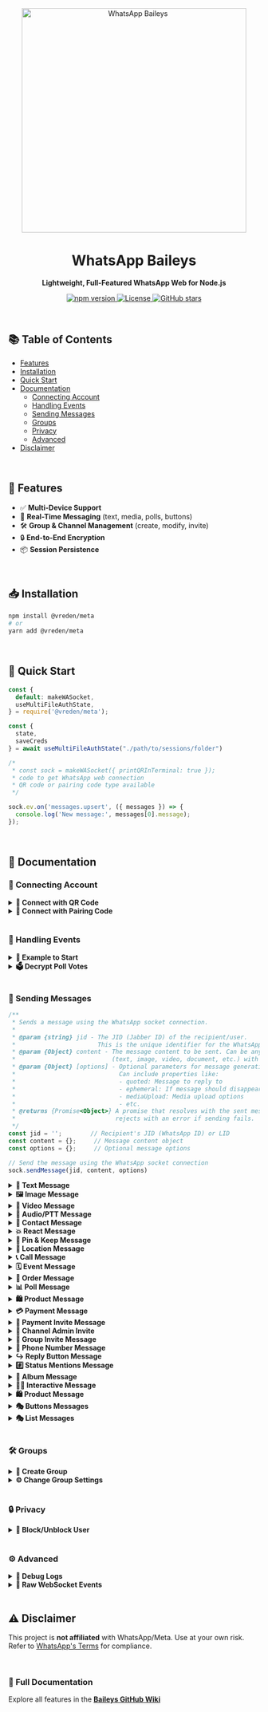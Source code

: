 <div align="center">
  <img src="https://files.catbox.moe/gw41eq.png" alt="WhatsApp Baileys" width="450"/>  

  <h1>WhatsApp Baileys</h1>
  <p><strong>Lightweight, Full-Featured WhatsApp Web for Node.js</strong></p>
  
  <p>
    <a href="https://npmjs.com/package/@whiskeysockets/baileys">
      <img src="https://img.shields.io/npm/v/@whiskeysockets/baileys?color=blue&logo=npm" alt="npm version">
    </a>
    <a href="https://github.com/whiskeysockets/baileys/blob/main/LICENSE">
      <img src="https://img.shields.io/github/license/whiskeysockets/baileys?color=green" alt="License">
    </a>
    <a href="https://github.com/whiskeysockets/baileys/stargazers">
      <img src="https://img.shields.io/github/stars/whiskeysockets/baileys?color=yellow&logo=github" alt="GitHub stars">
    </a>
  </p>
</div>

<br>

## 📚 Table of Contents  
- [Features](#-features)  
- [Installation](#-installation)  
- [Quick Start](#-quick-start)  
- [Documentation](#-documentation)  
  - [Connecting Account](#-connecting-account)  
  - [Handling Events](#-handling-events)  
  - [Sending Messages](#-sending-messages)  
  - [Groups](#-groups)  
  - [Privacy](#-privacy)  
  - [Advanced](#-advanced)  
- [Disclaimer](#-disclaimer)  

<br>

## 🌟 Features
- ✅ **Multi-Device Support**  
- 🔄 **Real-Time Messaging** (text, media, polls, buttons)  
- 🛠️ **Group & Channel Management** (create, modify, invite)  
- 🔒 **End-to-End Encryption**  
- 📦 **Session Persistence**  

<br>

## 📥 Installation
```bash
npm install @vreden/meta
# or
yarn add @vreden/meta
```

<br>

## 🚀 Quick Start
```javascript
const {
  default: makeWASocket,
  useMultiFileAuthState,
} = require('@vreden/meta');

const {
  state,
  saveCreds
} = await useMultiFileAuthState("./path/to/sessions/folder")

/*
 * const sock = makeWASocket({ printQRInTerminal: true });
 * code to get WhatsApp web connection
 * QR code or pairing code type available
 */

sock.ev.on('messages.upsert', ({ messages }) => {
  console.log('New message:', messages[0].message);
});
```

<br>

## 📖 Documentation

### 🔌 Connecting Account
<details>
<summary><strong>🔗 Connect with QR Code</strong></summary>

```javascript
const sock = makeWASocket({
  printQRInTerminal: true, // true to display QR Code
  auth: state
})
```
</details>

<details>
<summary><strong>🔢 Connect with Pairing Code</strong></summary>

```javascript
const sock = makeWASocket({
  printQRInTerminal: false, // false so that the pairing code is not disturbed
  auth: state
})

if (!sock.authState.creds.registered) {
  const number = "62xxxx"

  // use default pairing code (default 1-8)
  const code = await sock.requestPairingCode(number)

  // use customer code pairing (8 digit)
  const customCode = "ABCD4321"
  const code = await sock.requestPairingCode(number, customCode)
  console.log(code)
}
```
</details>

<br>

### 📡 Handling Events
<details>
<summary><strong>📌 Example to Start</strong></summary>

```javascript
sock.ev.on('messages.upsert', ({ messages }) => {
  console.log('New message:', messages[0].message);
});
```
</details>

<details>
<summary><strong>🗳️ Decrypt Poll Votes</strong></summary>

```javascript
sock.ev.on('messages.update', (m) => {
  if (m.pollUpdates) console.log('Poll vote:', m.pollUpdates);
});
```
</details>

<br>

### 📨 Sending Messages

```javascript
/**
 * Sends a message using the WhatsApp socket connection.
 * 
 * @param {string} jid - The JID (Jabber ID) of the recipient/user.
 *                       This is the unique identifier for the WhatsApp user/group.
 * @param {Object} content - The message content to be sent. Can be any valid message type
 *                           (text, image, video, document, etc.) with required parameters.
 * @param {Object} [options] - Optional parameters for message generation and sending.
 *                             Can include properties like:
 *                             - quoted: Message to reply to
 *                             - ephemeral: If message should disappear after viewing
 *                             - mediaUpload: Media upload options
 *                             - etc.
 * @returns {Promise<Object>} A promise that resolves with the sent message info or
 *                            rejects with an error if sending fails.
 */
const jid = '';        // Recipient's JID (WhatsApp ID) or LID
const content = {};     // Message content object
const options = {};     // Optional message options

// Send the message using the WhatsApp socket connection
sock.sendMessage(jid, content, options)
```

<details>
<summary><strong>📝 Text Message</strong></summary>

```javascript
// Simple Text
await sock.sendMessage(jid, { text: 'Hello!' });
```

```javascript
// Text with link preview
await sock.sendMessage(jid, {
  text: 'Visit https://example.com',
  linkPreview: {
    'canonical-url': 'https://example.com',
    title: 'Example Domain',
    description: 'A demo website',
    jpegThumbnail: fs.readFileSync('preview.jpg')
  }
});
```

```javascript
// With Quoted Reply
await sock.sendMessage(jid, { text: 'Hello!' }, { quoted: message });
```
</details>


<details>
<summary><strong>🖼️ Image Message</strong></summary>

```javascript
// With local file buffer
await sock.sendMessage(jid, { 
  image: fs.readFileSync('image.jpg'),
  caption: 'My cat!',
  mentions: ['1234567890@s.whatsapp.net'] // Tag users
});
```

```javascript
// With URL
await sock.sendMessage(jid, { 
  image: { url: 'https://example.com/image.jpg' },
  caption: 'Downloaded image'
});
```
</details>

<details>
<summary><strong>🎥 Video Message</strong></summary>

```javascript
// With Local File
await sock.sendMessage(jid, { 
  video: fs.readFileSync('video.mp4'),
  caption: 'Funny clip!'
});
```

```javascript
// With URL File
await sock.sendMessage(jid, { 
  video: { url: 'https://example.com/video.mp4' },
  caption: 'Streamed video'
});
```

```javascript
// View Once Message
await sock.sendMessage(jid, {
  video: fs.readFileSync('secret.mp4'),
  viewOnce: true // Disappears after viewing
});
```
</details>

<details>
<summary><strong>🎵 Audio/PTT Message</strong></summary>

```javascript
// Regular audio
await sock.sendMessage(jid, { 
  audio: fs.readFileSync('audio.mp3'),
  ptt: false // For music
});
```

```javascript
// Push-to-talk (PTT)
await sock.sendMessage(jid, { 
  audio: fs.readFileSync('voice.ogg'),
  ptt: true, // WhatsApp voice note
  waveform: [0, 1, 0, 1, 0] // Optional waveform
});
```
</details>

<details>
<summary><strong>👤 Contact Message</strong></summary>

```javascript
const vcard = 'BEGIN:VCARD\n' // metadata of the contact card
  + 'VERSION:3.0\n' 
  + 'FN:Jeff Singh\n' // full name
  + 'ORG:Ashoka Uni\n' // the organization of the contact
  + 'TELtype=CELLtype=VOICEwaid=911234567890:+91 12345 67890\n' // WhatsApp ID + phone number
  + 'END:VCARD'

await sock.sendMessage(jid, { 
  contacts: { 
    displayName: 'Your Name', 
    contacts: [{ vcard }] 
  }
})
```
</details>

<details>
<summary><strong>💥 React Message</strong></summary>

```javascript
await sock.sendMessage(jid, {
  react: {
    text: '👍', // use an empty string to remove the reaction
    key: message.key
  }
})
```
</details>

<details>
<summary><strong>📌 Pin & Keep Message</strong></summary>

| Time  | Seconds        |
|-------|----------------|
| 24h    | 86.400        |
| 7d     | 604.800       |
| 30d    | 2.592.000     |

```javascript
// Pin Message
await sock.sendMessage(jid, {
  pin: {
    type: 1, // 2 to remove
    time: 86400,
    key: message.key
  }
})
```

```javascript
// Keep message
await sock.sendMessage(jid, {
  keep: {
    key: message.key,
    type: 1 // or 2 to remove
  }
})
```
</details>

<details>
<summary><strong>📍 Location Message</strong></summary>

```javascript
// Static location
await sock.sendMessage(jid, {
  location: {
    degreesLatitude: 37.422,
    degreesLongitude: -122.084,
    name: 'Google HQ'
  }
});
```

```javascript
// Thumbnail location
await sock.sendMessage(jid, {
  location: {
    degreesLatitude: 37.422,
    degreesLongitude: -122.084,
    name: 'Google HQ',
    jpegThumbnail: fs.readFileSync('preview.jpg')
  }
});
```

```javascript
// Live location (updates in real-time)
await sock.sendMessage(jid, {
  location: {
    degreesLatitude: 37.422,
    degreesLongitude: -122.084,
    accuracyInMeters: 10
  },
  live: true, // Enable live tracking
  caption: 'I’m here!'
});
```
</details>

<details>
<summary><strong>📞 Call Message</strong></summary>

```javascript
await sock.sendMessage(jid, {
  call: {
    name: 'Here is call message',
    type: 1 // 2 for video
  }
})
```
</details>

<details>
<summary><strong>🗓️ Event Message</strong></summary>

```javascript
await sock.sendMessage(jid, {
  event: {
    isCanceled: false, // or true
    name: 'Here is name event',
    description: 'Short description here',
    location: {
      degreesLatitude: 0,
      degreesLongitude: 0,
      name: 'Gedung Tikus Kantor'
    },
    startTime: 17..., // timestamp date
    endTime: 17..., // timestamp date
    extraGuestsAllowed: true // or false
  }
})
```
</details>

<details>
<summary><strong>🛒 Order Message</strong></summary>

```javascript
await sock.sendMessage(jid, {
  order: {
    orderId: '123xxx',
    thumbnail: fs.readFileSync('preview.jpg'),
    itemCount: '123',
    status: 'INQUIRY', // INQUIRY || ACCEPTED || DECLINED
    surface: 'CATALOG',
    message: 'Here is order message',
    orderTitle: 'Here is title order',
    sellerJid: '628xxx@s.whatsapp.net'',
    token: 'token_here',
    totalAmount1000: '300000',
    totalCurrencyCode: 'IDR'
  }
})
```
</details>

<details>
<summary><strong>📊 Poll Message</strong></summary>

```javascript
// Create a poll
await sock.sendMessage(jid, {
  poll: {
    name: 'Favorite color?',
    values: ['Red', 'Blue', 'Green'],
    selectableCount: 1 // Single-choice
  }
});
```

```javascript
// Poll results (snapshot)
await sock.sendMessage(jid, {
  pollResult: {
    name: 'Favorite color?',
    values: [['Red', 10], ['Blue', 20]] // [option, votes]
  }
});
```
</details>

<details>
<summary><strong>🛍️ Product Message</strong></summary>

```javascript
await sock.sendMessage(jid, {
  product: {
    productId: '123',
    title: 'Cool T-Shirt',
    description: '100% cotton',
    price: 1999, // In cents (e.g., $19.99)
    currencyCode: 'USD',
    productImage: fs.readFileSync('shirt.jpg')
  }
});
```
</details>


<details>
<summary><strong>💳 Payment Message</strong></summary>

```javascript
await sock.sendMessage(jid, {
  payment: {
    note: 'Here is payment message',
    currency: 'USD', // optional 
    offset: 0, // optional
    amount: '100000', // optional
    expiry: 0, // optional
    from: '628xxx@s.whatsapp.net', // optional
    image: { // optional
      placeholderArgb: "your_background", // optional
      textArgb: "your_text",  // optional
      subtextArgb: "your_subtext" // optional
    }
  }
})
```
</details>


<details>
<summary><strong>📜 Payment Invite Message</strong></summary>

```javascript
await sock.sendMessage(jid, { 
  paymentInvite: {
    type: 1, // 1 || 2 || 3
    expiry: 0 
  }   
})
```
</details>


<details>
<summary><strong>👤 Channel Admin Invite</strong></summary>

```javascript
await sock.sendMessage(jid, {
  adminInvite: {
    jid: '172xxx@newsletter',
    name: 'Newsletter Title', 
    caption: 'Undangan admin channel saya',
    expiration: 86400,
    jpegThumbnail: fs.readFileSync('preview.jpg') // optional
  }
})
```
</details>


<details>
<summary><strong>👥 Group Invite Message</strong></summary>

```javascript
await sock.sendMessage(jid, {
  groupInvite: {
    jid: '123xxx@g.us',
    name: 'Group Name!', 
    caption: 'Invitation To Join My Whatsapp Group',
    code: 'xYz3yAtf...', // code invite link
    expiration: 86400,
    jpegThumbnail: fs.readFileSync('preview.jpg') // optional            
  }
})
```
</details>

<details>
<summary><strong>🔢 Phone Number Message</strong></summary>

```javascript
// Request phone number
await sock.sendMessage(jid, {
  requestPhoneNumber: {}
})
```
```javascript
// Share phone number
await sock.sendMessage(jid, {
  sharePhoneNumber: {}
})
```
</details>

<details>
<summary><strong>↪️  Reply Button Message</strong></summary>

```javascript
// Reply List Message
await sock.sendMessage(jid, {
  buttonReply: {
    name: 'Hii',
    description: 'description', 
    rowId: 'ID'
  }, 
  type: 'list'
})
```

```javascript
// Reply Button Message
await sock.sendMessage(jid, {
  buttonReply: {
    displayText: 'Hii', 
    id: 'ID'
  }, 
  type: 'plain'
})
```

```javascript
// Reply Template Message
await sock.sendMessage(jid, {
  buttonReply: {
    displayText: 'Hii',
    id: 'ID',
    index: 1 // number id button reply
  }, 
  type: 'template'
})
```

```javascript
// Reply Interactive Message
await sock.sendMessage(jid, {
  buttonReply: {
    body: 'Hii', 
    nativeFlows: {
      name: 'menu_options', 
      paramsJson: JSON.stringify({ id: 'ID', description: 'description' }) 
      version: 1 // 2 | 3
    }
  }, 
  type: 'interactive'
})
```
</details>

<details>
<summary><strong>#️⃣ Status Mentions Message</strong></summary>

```javascript
await sock.sendStatusMentions(jid, {
  image: {
    url: 'https://example.com/image.jpg'
  }, 
  caption: 'Nice day!'
})
```
</details>

<details>
<summary><strong>📸 Album Message</strong></summary>

```javascript
await sock.sendAlbumMessage(jid,
  [{
    image: { url: 'https://example.com/image.jpg' },
    caption: 'Hello World'
  },
  {
    image: fs.readFileSync('image.jpg'), 
    caption: 'Hello World'
  },
  {
    video: { url: 'https://example.com/video.mp4' },
    caption: 'Hello World'
  },
  {
    video: fs.readFileSync('video.mp4'),
    caption: 'Hello World'
  }],
{ quoted: message, delay: 3000 })
```
</details>

<details>
<summary><strong>👨‍💻 Interactive Message</strong></summary>

> This is an interactive chat created based on Proto WhatsApp business data, if the message does not work then there may be a change in the buttonParamsJson structure.

<details>
<summary><strong>Shop Flow Message</strong></summary>

<div align="center">
  <img src="https://files.catbox.moe/pdeeq8.png" alt="Example Shop Message" width="450"/>
  <p>Preview the shop message display, usually used to direct customers to the Facebook page or account.</td>
</div>

```javascript
// Headers Text
await sock.sendMessage(jid, {      
  text: 'Here is body message',
  title: 'Here is title', 
  subtitle: 'Here is subtitle', 
  footer: '© WhatsApp Baileys',
  viewOnce: true,
  shop: {
    surface: 1, // 2 | 3 | 4
    id: 'facebook_store_name'
  }
})
```

```javascript
// Headers Image
await sock.sendMessage(jid, { 
  image: {
    url: 'https://www.example.com/image.jpg'
  },    
  caption: 'Here is body message',
  title: 'Here is title', 
  subtitle: 'Here is subtitle', 
  footer: '© WhatsApp Baileys',
  shop: {
    surface: 1, // 2 | 3 | 4
    id: 'facebook_store_name'
  }, 
  hasMediaAttachment: true, // or false
  viewOnce: true
})
```

```javascript
// Headers Video
await sock.sendMessage(jid, { 
  video: {
    url: 'https://www.example.com/video.mp4'
  },    
  caption: 'Here is body message',
  title: 'Here is title', 
  subtitle: 'Here is subtitle', 
  footer: '© WhatsApp Baileys',
  shop: {
    surface: 1, // 2 | 3 | 4
    id: 'facebook_store_name'
  }, 
  hasMediaAttachment: true, // or false
  viewOnce: true
})
```

```javascript
// Headers Document
await sock.sendMessage(jid, {
  document: { 
    url: 'https://www.example.com/document.pdf' 
  }, 
  mimetype: 'application/pdf', 
  jpegThumbnail: await sock.resize('https://www.example.com/thumbnail.jpg', 320, 320), 
  caption: 'Here is body message',
  title: 'Here is title',
  subtitle: 'Here is subtitle', 
  footer: '© WhatsApp Baileys',
  shop: {
    surface: 1, // 2 | 3 | 4
    id: 'facebook_store_name'
  }, 
  hasMediaAttachment: false, // or true, 
  viewOnce: true
})
```

```javascript
// Headers Location
await sock.sendMessage(jid, { 
  location: {
    degressLatitude: -0, 
    degressLongitude: 0,
    name: 'Example Location'
  },    
  caption: 'Here is body message',
  title: 'Here is title', 
  subtitle: 'Here is subtitle', 
  footer: '© WhatsApp Baileys',
  shop: {
    surface: 1, // 2 | 3 | 4
    id: 'facebook_store_name'
  }, 
  hasMediaAttachment: false, // or true
  viewOnce: true
})
```

```javascript
// Headers Product
await sock.sendMessage(jid, {
  product: {
    productImage: { 
      url: 'https://www.example.com/product.jpg'
    },
    productId: '23942543532047956', // catalog business ID
    title: 'Example Product',
    description: 'Example Product Description',
    currencyCode: 'IDR',
    priceAmount1000: '2000000',
    retailerId: 'ExampleRetailer',
    url: 'https://www.example.com/product',
    productImageCount: 1
  },
  businessOwnerJid: '628xxx@s.whatsapp.net',
  caption: 'Here is body message',
  title: 'Here is title',
  subtitle: 'Here is subtitle',
  footer: '© WhatsApp Baileys',
  shop: {
    surface: 1, // 2 | 3 | 4
    id: 'facebook_store_name'
  }, 
  hasMediaAttachment: false, // or true
  viewOnce: true
})
```
</details>

<details>
<summary><strong>Carosell Message</strong></summary>

<div align="center">
  <img src="https://files.catbox.moe/cf3hxd.png" alt="Example Carosell Message" width="450"/>
  <p>Preview the carosel message display, a scrollable message card that displays various items.</td>
</div>

```javascript
await sock.sendMessage(jid, {
  text: 'Here is body message',
  title: 'Here is title', 
  subtile: 'Here is subtitle', 
  footer: '© WhatsApp baileys',
  cards: [{
    image: { url: 'https://www.example.com/image.jpg' }, // or buffer
    title: 'The title cards',
    body: 'The body cards',
    footer: '© WhatsApp',
    buttons: [{
      name: 'quick_reply',
      buttonParamsJson: JSON.stringify({
        display_text: 'Display Text',
        id: '123'
      })
    },
    {
      name: 'cta_url',
      buttonParamsJson: JSON.stringify({
        display_text: 'Display Text',
        url: 'https://www.example.com'
      })
    }]
  },
  {
    video: { url: 'https://www.example.com/video.mp4' }, // or buffer
    title: 'The title cards 2',
    body: 'The body cards 2',
    footer: '© WhatsApp',
    buttons: [{
      name: 'quick_reply',
      buttonParamsJson: JSON.stringify({
        display_text: 'Display Text',
        id: 'ID'
      })
    },
    {
      name: 'cta_url',
      buttonParamsJson: JSON.stringify({
        display_text: 'Display Text',
        url: 'https://www.example.com'
      })
    }]
  }]
})
```
</details>

<details>
<summary><strong>Native Flow Message</strong></summary>

> Native flow messages are used to display various types of button messages, even for flow dialogs. These buttons are easy to use and are often able to accommodate many parameters.

<details>
<summary><strong>header_type</strong></summary>

```javascript
// Headers text
await sock.sendMessage(jid, {
  text: 'This is body message!',
  title: 'This is title',
  subtitle: 'This is subtitle',
  footer: '© WhatsApp Baileys',
  interactive: native_flow_button
})
```

```javascript
// Headers image
await sock.sendMessage(jid, {
  image: { url: 'https://www.example.com/image.jpg' },
  caption: 'This is body message!',
  title: 'This is title',
  subtitle: 'This is subtitle',
  footer: '© WhatsApp Baileys',
  hasMediaAttachment: true,
  interactive: native_flow_button
})
```

```javascript
// Headers Video
await sock.sendMessage(jid, {
  video: { url: 'https://www.example.com/video.mp4' },
  caption: 'This is body message!',
  title: 'This is title',
  subtitle: 'This is subtitle',
  footer: '© WhatsApp Baileys',
  hasMediaAttachment: true,
  interactive: native_flow_button
})
```

```javascript
// Headers Document
await sock.sendMessage(jid, {
  document: { url: 'https://www.example.com/document.pdf' },
  jpegThumbnail: fs.readFileSync('preview.jpg'),
  mimetype: 'application/pdf',
  caption: 'This is body message!',
  title: 'This is title',
  subtitle: 'This is subtitle',
  footer: '© WhatsApp Baileys',
  hasMediaAttachment: true,
  interactive: native_flow_button
})
```

```javascript
// Headers Location
await sock.sendMessage(jid, {
  location: { 
    degressLatitude: -0,
    degressLongitude: 0,
    name: 'Here is name location'
  },
  caption: 'This is body message!',
  title: 'This is title',
  subtitle: 'This is subtitle',
  footer: '© WhatsApp Baileys',
  hasMediaAttachment: true,
  interactive: native_flow_button
})
```

```javascript
// Headers Product
await sock.sendMessage(jid, {
  product: {
    productImage: { 
      url: 'https://www.example.com/product.jpg'
    },
    productId: '23942543532047956', // catalog business ID
    title: 'Example Product',
    description: 'Example Product Description',
    currencyCode: 'IDR',
    priceAmount1000: '2000000',
    retailerId: 'ExampleRetailer',
    url: 'https://www.example.com/product',
    productImageCount: 1
  },
  businessOwnerJid: '628xxx@s.whatsapp.net',
  caption: 'This is body message!',
  title: 'This is title',
  subtitle: 'This is subtitle',
  footer: '© WhatsApp Baileys',
  hasMediaAttachment: true,
  interactive: native_flow_button
})
```
</details>

<details>
<summary><strong>native_flow_button</strong></summary>

<table border="1">
  <thead>
    <tr>
      <th>Preview Flow</th>
      <th>Flow Name</th>
    </tr>
  </thead>
  <tbody>
    <tr>
      <td>
        <img src="https://files.catbox.moe/n3wqck.png" alt="Vreden Quick Reply" width="300">
      </td>
      <td>
        quick_reply
      </td>
    </tr>
  </tbody>
</table>

```javascript
const native_flow_button = [{
  name: 'quick_reply',
  buttonParamsJson: JSON.stringify({
    display_text: 'Quick Reply',
    id: '123'
  })
}]
```
---

<table border="1">
  <thead>
    <tr>
      <th>Preview Flow</th>
      <th>Flow Name</th>
    </tr>
  </thead>
  <tbody>
    <tr>
      <td>
        <img src="https://files.catbox.moe/0bbxj0.png" alt="Vreden CTA URL" width="300">
      </td>
      <td>
        cta_url
      </td>
    </tr>
  </tbody>
</table>

```javascript
const native_flow_button = [{
  name: 'cta_url',
  buttonParamsJson: JSON.stringify({
    display_text: 'Action URL',
    url: 'https://www.example.com',
    merchant_url: 'https://www.example.com'
  })
}]
```
---

<table border="1">
  <thead>
    <tr>
      <th>Preview Flow</th>
      <th>Flow Name</th>
    </tr>
  </thead>
  <tbody>
    <tr>
      <td>
        <img src="https://files.catbox.moe/8vgfcw.png" alt="Vreden CTA Copy" width="300">
      </td>
      <td>
        cta_copy
      </td>
    </tr>
  </tbody>
</table>

```javascript
const native_flow_button = [{
  name: 'cta_copy',
  buttonParamsJson: JSON.stringify({
    display_text: 'Action Copy',
    copy_code: '12345678'
  })
}]
```
---

<table border="1">
  <thead>
    <tr>
      <th>Preview Flow</th>
      <th>Flow Name</th>
    </tr>
  </thead>
  <tbody>
    <tr>
      <td>
        <img src="https://files.catbox.moe/ftvx6v.png" alt="Vreden CTA Call" width="300">
      </td>
      <td>
        cta_call
      </td>
    </tr>
  </tbody>
</table>

```javascript
const native_flow_button = [{
  name: 'cta_call',
  buttonParamsJson: JSON.stringify({
    display_text: 'Action Call',
    phone_number: '628xxx'
  })
}]
```
---

<table border="1">
  <thead>
    <tr>
      <th>Preview Flow</th>
      <th>Flow Name</th>
    </tr>
  </thead>
  <tbody>
    <tr>
      <td>
        <img src="https://files.catbox.moe/hpswwj.png" alt="Vreden CTA Catalog" width="300">
      </td>
      <td>
        cta_catalog
      </td>
    </tr>
  </tbody>
</table>

```javascript
const native_flow_button = [{
  name: 'cta_catalog',
  buttonParamsJson: JSON.stringify({
    business_phone_number: '628xxx'
  })
}]
```
---

<table border="1">
  <thead>
    <tr>
      <th>Preview Flow</th>
      <th>Flow Name</th>
    </tr>
  </thead>
  <tbody>
    <tr>
      <td>
        <img src="https://files.catbox.moe/buia02.png" alt="Vreden CTA Reminder" width="300">
      </td>
      <td>
        cta_reminder
      </td>
    </tr>
  </tbody>
</table>

```javascript
const native_flow_button = [{
  name: 'cta_reminder',
  buttonParamsJson: JSON.stringify({
    display_text: 'Action Reminder'
  })
}]
```
---

<table border="1">
  <thead>
    <tr>
      <th>Preview Flow</th>
      <th>Flow Name</th>
    </tr>
  </thead>
  <tbody>
    <tr>
      <td>
        <img src="https://files.catbox.moe/mhhqrc.png" alt="Vreden CTA Reminder" width="300">
      </td>
      <td>
        cta_cancel_reminder
      </td>
    </tr>
  </tbody>
</table>

```javascript
const native_flow_button = [{
  name: 'cta_cancel_reminder',
  buttonParamsJson: JSON.stringify({
    display_text: 'Action Unreminder'
  })
}]
```
---

<table border="1">
  <thead>
    <tr>
      <th>Preview Flow</th>
      <th>Flow Name</th>
    </tr>
  </thead>
  <tbody>
    <tr>
      <td>
        <img src="https://files.catbox.moe/gktote.png" alt="Vreden Address Message" width="300">
      </td>
      <td>
        address_message
      </td>
    </tr>
  </tbody>
</table>

```javascript
const native_flow_button = [{
  name: 'address_message',
  buttonParamsJson: JSON.stringify({
    display_text: 'Form Location'
  })
}]
```
---

<table border="1">
  <thead>
    <tr>
      <th>Preview Flow</th>
      <th>Flow Name</th>
    </tr>
  </thead>
  <tbody>
    <tr>
      <td>
        <img src="https://files.catbox.moe/amzsvv.png" alt="Vreden Send Location" width="300">
      </td>
      <td>
        send_location
      </td>
    </tr>
  </tbody>
</table>

```javascript
const native_flow_button = [{
  name: 'send_location',
  buttonParamsJson: JSON.stringify({
    display_text: 'Send Location'
  })
}]
```
---

<table border="1">
  <thead>
    <tr>
      <th>Preview Flow</th>
      <th>Flow Name</th>
    </tr>
  </thead>
  <tbody>
    <tr>
      <td>
        <img src="https://files.catbox.moe/hpswwj.png" alt="Vreden Open Web Views" width="300">
      </td>
      <td>
        open_webview
      </td>
    </tr>
  </tbody>
</table>

```javascript
const native_flow_button = [{
  name: 'open_webview',
  buttonParamsJson: JSON.stringify({
    title: 'URL Web View',
    link: {
      in_app_webview: true, // or false
      url: 'https://www.example.com'
    }
  })
}]
```
---

<table border="1">
  <thead>
    <tr>
      <th>Preview Flow</th>
      <th>Flow Name</th>
    </tr>
  </thead>
  <tbody>
    <tr>
      <td>
        <img src="https://files.catbox.moe/1zv71s.png" alt="Vreden Multi Product Message" width="300">
      </td>
      <td>
        mpm
      </td>
    </tr>
  </tbody>
</table>

```javascript
const native_flow_button = [{
  name: 'mpm',
  buttonParamsJson: JSON.stringify({
    product_id: '23942543532047956'
  })
}]
```
---

<table border="1">
  <thead>
    <tr>
      <th>Preview Flow</th>
      <th>Flow Name</th>
    </tr>
  </thead>
  <tbody>
    <tr>
      <td>
        <img src="https://files.catbox.moe/b41mfc.png" alt="Vreden Transaction Details" width="300">
      </td>
      <td>
        wa_payment_transaction_details
      </td>
    </tr>
  </tbody>
</table>

```javascript
const native_flow_button = [{
  name: 'wa_payment_transaction_details',
  buttonParamsJson: JSON.stringify({
    transaction_id: '12345848'
  })
}]
```
---

<table border="1">
  <thead>
    <tr>
      <th>Preview Flow</th>
      <th>Flow Name</th>
    </tr>
  </thead>
  <tbody>
    <tr>
      <td>
        <img src="https://files.catbox.moe/krp9fv.png" alt="Vreden Greeting Message" width="300">
      </td>
      <td>
        automated_greeting_message_view_catalog
      </td>
    </tr>
  </tbody>
</table>

```javascript
const native_flow_button = [{
  name: 'automated_greeting_message_view_catalog',
  buttonParamsJson: JSON.stringify({
    business_phone_number: '628xxx',
    catalog_product_id: '23942543532047956'
  })
}]
```
---

<table border="1">
  <thead>
    <tr>
      <th>Preview Flow</th>
      <th>Flow Name</th>
    </tr>
  </thead>
  <tbody>
    <tr>
      <td>
        <img src="https://files.catbox.moe/vuqvmx.png" alt="Vreden Form Message" width="300">
      </td>
      <td>
        galaxy_message
      </td>
    </tr>
  </tbody>
</table>

```javascript
const native_flow_button = [{
  name: 'galaxy_message',
  buttonParamsJson: JSON.stringify({
    mode: 'published',
    flow_message_version: '3',
    flow_token: '1:1307913409923914:293680f87029f5a13d1ec5e35e718af3',
    flow_id: '1307913409923914',
    flow_cta: 'Here is button form',
    flow_action: 'navigate',
    flow_action_payload: {
      screen: 'QUESTION_ONE',
      params: {
        user_id: '123456789',
        referral: 'campaign_xyz'
      }
    },
    flow_metadata: {
      flow_json_version: '201',
      data_api_protocol: 'v2',
      flow_name: 'Lead Qualification [en]',
      data_api_version: 'v2',
      categories: ['Lead Generation', 'Sales']
    }
  })
}]
```
---

<table border="1">
  <thead>
    <tr>
      <th>Preview Flow</th>
      <th>Flow Name</th>
    </tr>
  </thead>
  <tbody>
    <tr>
      <td>
        <img src="https://files.catbox.moe/zg4vs9.png" alt="Vreden Single Select" width="300">
      </td>
      <td>
        single_select
      </td>
    </tr>
  </tbody>
</table>

```javascript
const native_flow_button = [{
  name: 'single_select',
  buttonParamsJson: JSON.stringify({
    title: 'Selection Button',
    sections: [{
      title: 'Title 1',
      highlight_label: 'Highlight label 1',
      rows: [{
          header: 'Header 1',
          title: 'Title 1',
          description: 'Description 1',
          id: 'Id 1'
        },
        {
          header: 'Header 2',
          title: 'Title 2',
          description: 'Description 2',
          id: 'Id 2'
        }
      ]
    }]
  })
}]
```
</details>
</details>
</details>

<details>
<summary><strong>🛍️ Product Message</strong></summary>

```javascript
await sock.sendMessage(jid, {
  product: {
    productId: '123',
    title: 'Cool T-Shirt',
    description: '100% cotton',
    price: 1999, // In cents (e.g., $19.99)
    currencyCode: 'USD',
    productImage: fs.readFileSync('shirt.jpg')
  }
});
```
</details>

<details>
<summary><strong>🎭 Buttons Messages</strong></summary>

<br>

> This message button may not work if WhatsApp prohibits the free and open use of the message button. Use a WhatsApp partner if you still want to use the message button.

<details>
<summary><strong>header_type</strong></summary>

```javascript
// Button Headers Text
await sock.sendMessage(jid, {
  text: 'Choose an option:',
  buttons: button_params,
  footer: '© WhatsApp Baileys'
});
```

```javascript
// Button Headers Image
await sock.sendMessage(jid, {
  image: fs.readFileSync('image.jpg'),
  caption: 'Choose an option:',
  buttons: button_params,
  footer: '© WhatsApp Baileys'
});
```

```javascript
// Button Headers Video
await sock.sendMessage(jid, {
  video: fs.readFileSync('video.mp4'),
  caption: 'Choose an option:',
  buttons: button_params,
  footer: '© WhatsApp Baileys'
});
```

```javascript
// Button Headers Location
await sock.sendMessage(jid, {
  location: {
    degreesLatitude: 37.422,
    degreesLongitude: -122.084
  },
  caption: 'Choose an option:',
  buttons: button_params,
  footer: '© WhatsApp Baileys'
});
```
</details>

<details>
<summary><strong>button_params</strong></summary>

```javascript
// Button Params Default
const button_params = [{
  buttonId: 'id1',
  buttonText: {
    displayText: 'Option 1'
  },
  type: 1
},{
  buttonId: 'id2',
  buttonText: {
    displayText: 'Option 2'
  },
  type: 1
}]
```

```javascript
// Button Params NativeFlow
const button_params = [{
  buttonId: 'id1',
  buttonText: {
    displayText: 'Option 1'
  },
  type: 1
},{
  buttonId: 'flow',
  buttonText: {
    displayText: 'flow'
  },
  nativeFlowInfo: {
    name: 'cta_url',
    buttonParamsJson: JSON.stringify({
      display_text: 'Visit URL',
      url: 'https://web.whatsapp.com',
      merchant_url: 'https://web.whatsapp.com'
    })
  },
  type: 2
}]
```
</details>
</details>

<details>
<summary><strong>🎭 List Messages </strong></summary>

```javascript
// Single Select
await sock.sendMessage(jid, {
  text: 'Menu:',
  sections: [
    { title: 'Food', rows: [
      { title: 'Pizza', rowId: 'pizza' },
      { title: 'Burger', rowId: 'burger' }
    ]}
  ],
  buttonText: 'Browse'
});
```

```javascript
// Product List
await sock.sendMessage(jid, {
  title: 'Here is title product',
  text: 'Text message',
  footer: '© WhatsApp Baileys',
  buttonText: 'Select Menu', 
  productList: [{
    title: 'Product Collection', 
    products: [{
      productId: '23942543532047956' // catalog business ID
    }]
  }], 
  businessOwnerJid: '6285643115199@s.whatsapp.net',
  thumbnail: { url: 'https://www.example.com/file' }
})
```
</details>

<br>

### 🛠️ Groups
<details>
<summary><strong>🔄 Create Group</strong></summary>

```javascript
await sock.groupCreate('New Group', [jid1, jid2]);
```
</details>

<details>
<summary><strong>⚙️ Change Group Settings</strong></summary>

```javascript
await sock.groupSettingUpdate(jid, 'announcement'); // Admins only
```
</details>

<br>

### 🔒 Privacy
<details>
<summary><strong>🚫 Block/Unblock User</strong></summary>

```javascript
await sock.updateBlockStatus(jid, 'block'); // or 'unblock'
```
</details>

<br>

### ⚙️ Advanced
<details>
<summary><strong>🔧 Debug Logs</strong></summary>

```javascript
const sock = makeWASocket({ logger: { level: 'debug' } });
```
</details>

<details>
<summary><strong>📡 Raw WebSocket Events</strong></summary>

```javascript
sock.ws.on('CB:presence', (json) => console.log('Presence update:', json));
```
</details>

<br>

## ⚠️ Disclaimer
This project is **not affiliated** with WhatsApp/Meta. Use at your own risk.  
Refer to [WhatsApp's Terms](https://www.whatsapp.com/legal) for compliance.

<br>

### 🔗 Full Documentation
Explore all features in the **[Baileys GitHub Wiki](https://github.com/whiskeysockets/baileys/wiki)**